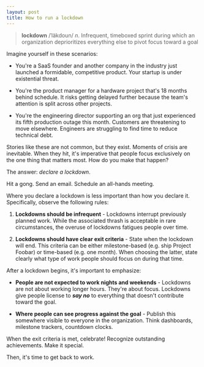 ```yaml
---
layout: post
title: How to run a lockdown
---
```


> **lockdown** /ˈläkdoun/ *n*. Infrequent, timeboxed sprint during which an organization deprioritizes everything else to pivot focus toward a goal

Imagine yourself in these scenarios:

- You're a SaaS founder and another company in the industry just launched a formidable, competitive product. Your startup is under existential threat.

- You're the product manager for a hardware project that's 18 months behind schedule. It risks getting delayed further because the team's attention is split across other projects.

- You're the engineering director supporting an org that just experienced its fifth production outage this month. Customers are threatening to move elsewhere. Engineers are struggling to find time to reduce technical debt.

Stories like these are not common, but they exist. Moments of crisis are inevitable. When they hit, it's imperative that people focus exclusively on the one thing that matters most. How do you make that happen?

The answer: *declare a lockdown*.

Hit a gong. Send an email. Schedule an all-hands meeting.

Where you declare a lockdown is less important than how you declare it. Specifically, observe the following rules:

1. **Lockdowns should be infrequent** - Lockdowns interrupt previously planned work. While the associated thrash is acceptable in rare circumstances, the overuse of lockdowns fatigues people over time.

2. **Lockdowns should have clear exit criteria** - State when the lockdown will end. This criteria can be either milestone-based (e.g. ship Project Foobar) or time-based (e.g. one month). When choosing the latter, state clearly what type of work people should focus on during that time.

After a lockdown begins, it's important to emphasize:

- **People are not expected to work nights and weekends** - Lockdowns are not about working longer hours. They're about focus. Lockdowns give people license to ***say no*** to everything that doesn't contribute toward the goal.

- **Where people can see progress against the goal** - Publish this somewhere visible to everyone in the organization. Think dashboards, milestone trackers, countdown clocks.

When the exit criteria is met, celebrate! Recognize outstanding achievements. Make it special.

Then, it's time to get back to work.